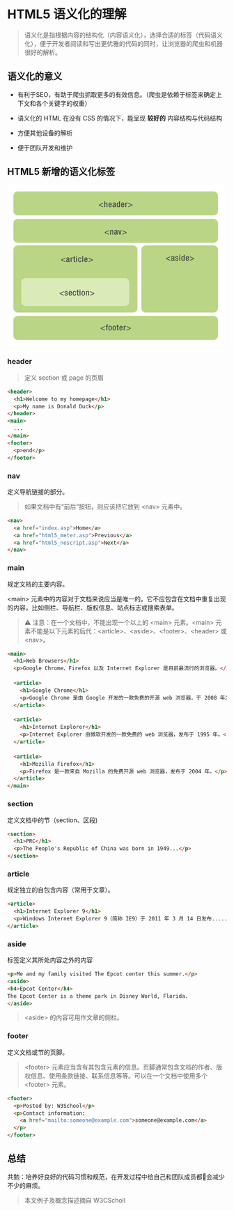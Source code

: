 # HTML5 语义化的理解
> 语义化是指根据内容的结构化（内容语义化），选择合适的标签（代码语义化），便于开发者阅读和写出更优雅的代码的同时，让浏览器的爬虫和机器很好的解析。

## 语义化的意义

- 有利于SEO，有助于爬虫抓取更多的有效信息。（爬虫是依赖于标签来确定上下文和各个关键字的权重）

- 语义化的 HTML 在没有 CSS 的情况下，能呈现 **较好的** 内容结构与代码结构

- 方便其他设备的解析

- 便于团队开发和维护

## HTML5 新增的语义化标签
![HTML5 语义化](./images/html5-layout.jpg)

### header
> 定义 section 或 page 的页眉

```html
<header>
  <h1>Welcome to my homepage</h1>
  <p>My name is Donald Duck</p>
</header>
<main>
  ...
</main>
<footer>
  <p>end</p>
</footer>
```

### nav
定义导航链接的部分。

> 如果文档中有“前后”按钮，则应该把它放到 \<nav> 元素中。

```html
<nav>
  <a href="index.asp">Home</a>
  <a href="html5_meter.asp">Previous</a>
  <a href="html5_noscript.asp">Next</a>
</nav>
```

### main
规定文档的主要内容。

\<main> 元素中的内容对于文档来说应当是唯一的。它不应包含在文档中重复出现的内容，比如侧栏、导航栏、版权信息、站点标志或搜索表单。
️
> ⚠️️ 注意：在一个文档中，不能出现一个以上的 \<main> 元素。\<main> 元素不能是以下元素的后代：\<article>、\<aside>、\<footer>、\<header> 或 \<nav>。

```html
<main>
  <h1>Web Browsers</h1>
  <p>Google Chrome、Firefox 以及 Internet Explorer 是目前最流行的浏览器。</p>

  <article>
    <h1>Google Chrome</h1>
    <p>Google Chrome 是由 Google 开发的一款免费的开源 web 浏览器，于 2008 年发布。</p>
  </article>

  <article>
    <h1>Internet Explorer</h1>
    <p>Internet Explorer 由微软开发的一款免费的 web 浏览器，发布于 1995 年。</p>
  </article>

  <article>
    <h1>Mozilla Firefox</h1>
    <p>Firefox 是一款来自 Mozilla 的免费开源 web 浏览器，发布于 2004 年。</p>
  </article>
</main>
```

### section
定义文档中的节（section、区段)

```html
<section>
  <h1>PRC</h1>
  <p>The People's Republic of China was born in 1949...</p>
</section>
```

### article
规定独立的自包含内容（常用于文章）。

```html
<article>
  <h1>Internet Explorer 9</h1>
  <p>Windows Internet Explorer 9（简称 IE9）于 2011 年 3 月 14 日发布.....</p>
</article>
```

### aside
标签定义其所处内容之外的内容

```html
<p>Me and my family visited The Epcot center this summer.</p>
<aside>
<h4>Epcot Center</h4>
The Epcot Center is a theme park in Disney World, Florida.
</aside>
```

> \<aside> 的内容可用作文章的侧栏。

### footer
定义文档或节的页脚。

> \<footer> 元素应当含有其包含元素的信息。页脚通常包含文档的作者、版权信息、使用条款链接、联系信息等等。可以在一个文档中使用多个 \<footer> 元素。

```html
<footer>
  <p>Posted by: W3School</p>
  <p>Contact information:
    <a href="mailto:someone@example.com">someone@example.com</a>
  </p>
</footer>
```

## 总结
共勉：培养好良好的代码习惯和规范，在开发过程中给自己和团队成员都会减少不少的麻烦。

> 本文例子及概念描述摘自 W3CScholl